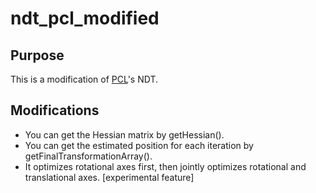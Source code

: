 # ndt_pcl_modified

## Purpose

This is a modification of [PCL](https://github.com/PointCloudLibrary/pcl)'s NDT.

## Modifications

- You can get the Hessian matrix by getHessian().
- You can get the estimated position for each iteration by getFinalTransformationArray().
- It optimizes rotational axes first, then jointly optimizes rotational and translational axes. [experimental feature]
